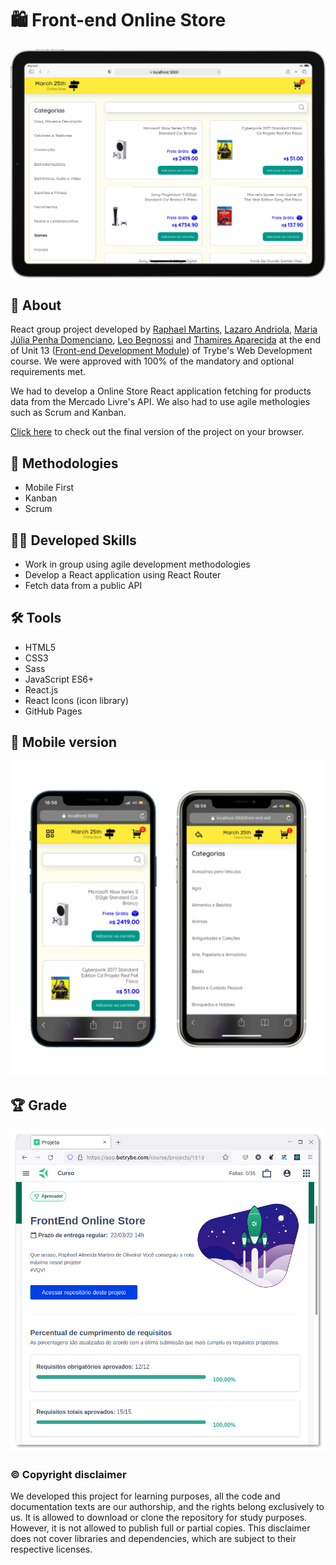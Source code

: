 # :shopping: Front-end Online Store

![Desktop preview](./imgs/tablet-preview.png)

## :page_with_curl: About

React group project developed by [Raphael Martins](https://www.linkedin.com/in/raphaelameidamartins/), [Lazaro Andriola](https://github.com/lazaroor), [Maria Júlia Penha Domenciano](https://github.com/MajuPenha), [Leo Begnossi](https://github.com/MadOrchid) and [Thamires Aparecida](https://github.com/thamiresl) at the end of Unit 13 ([Front-end Development Module](https://github.com/raphaelalmeidamartins/trybe_exercicios/tree/main/2_Desenvolvimento-Front-end)) of Trybe's Web Development course. We were approved with 100% of the mandatory and optional requirements met.

We had to develop a Online Store React application fetching for products data from the Mercado Livre's API. We also had to use agile methologies such as Scrum and Kanban.

[Click here](https://raphaelalmeidamartins.github.io/front-end-online-store/#/) to check out the final version of the project on your browser.

## :memo: Methodologies

* Mobile First
* Kanban
* Scrum

## :man_technologist: Developed Skills

* Work in group using agile development methodologies
* Develop a React application using React Router
* Fetch data from a public API

## :hammer_and_wrench: Tools

* HTML5
* CSS3
* Sass
* JavaScript ES6+
* React.js
* React Icons (icon library)
* GitHub Pages

## :iphone: Mobile version

![Mobile](./imgs/mobile-preview.png)

## :trophy: Grade

![My grade of the project - Minha nota no projeto](./imgs/nota.png)

### :copyright: Copyright disclaimer

We developed this project for learning purposes, all the code and documentation texts are our authorship, and the rights belong exclusively to us. It is allowed to download or clone the repository for study purposes. However, it is not allowed to publish full or partial copies. This disclaimer does not cover libraries and dependencies, which are subject to their respective licenses.
